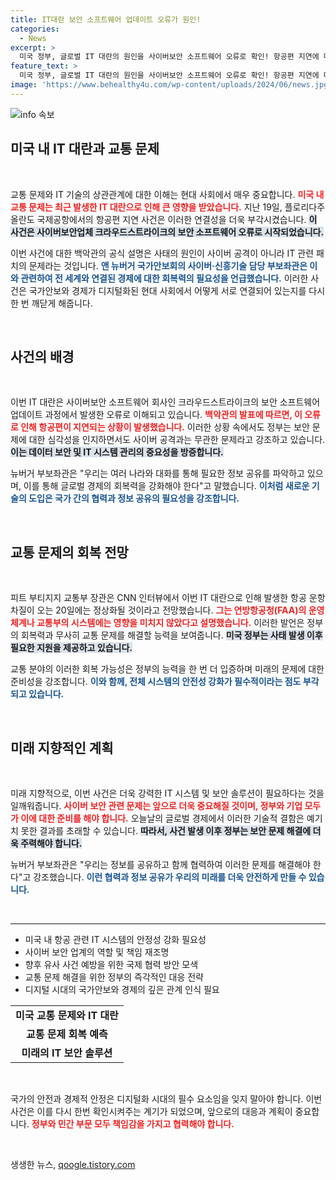 ```yaml
---
title: IT대란 보안 소프트웨어 업데이트 오류가 원인!
categories:
  - News
excerpt: >
  미국 정부, 글로벌 IT 대란의 원인을 사이버보안 소프트웨어 오류로 확인! 항공편 지연에 대한 교통 장관의 회복 전망도 주목. 오는 20일 교통 문제 정상화 기대! 클릭하고 더 알아보세요!
feature_text: >
  미국 정부, 글로벌 IT 대란의 원인을 사이버보안 소프트웨어 오류로 확인! 항공편 지연에 대한 교통 장관의 회복 전망도 주목. 오는 20일 교통 문제 정상화 기대! 클릭하고 더 알아보세요!
image: 'https://www.behealthy4u.com/wp-content/uploads/2024/06/news.jpg'
---
```


<p><img src="https://www.behealthy4u.com/wp-content/uploads/2024/06/news.jpg" alt="info 속보" /></p>

<h2 data-ke-size="size26">미국 내 IT 대란과 교통 문제</h2>

<p data-ke-size="size16">&nbsp;</p>

<p>교통 문제와 IT 기술의 상관관계에 대한 이해는 현대 사회에서 매우 중요합니다. <b><span style="color: #ee2323;">미국 내 교통 문제는 최근 발생한 IT 대란으로 인해 큰 영향을 받았습니다.</span></b> 지난 19일, 플로리다주 올란도 국제공항에서의 항공편 지연 사건은 이러한 연결성을 더욱 부각시켰습니다. <b><span style="background-color: #21538527;">이 사건은 사이버보안업체 크라우드스트라이크의 보안 소프트웨어 오류로 시작되었습니다.</span></b> </p>

<p>이번 사건에 대한 백악관의 공식 설명은 사태의 원인이 사이버 공격이 아니라 IT 관련 패치의 문제라는 것입니다. <b><span style="color: #1a5490;">앤 뉴버거 국가안보회의 사이버·신흥기술 담당 부보좌관은 이와 관련하여 전 세계와 연결된 경제에 대한 회복력의 필요성을 언급했습니다.</span></b> 이러한 사건은 국가안보와 경제가 디지털화된 현대 사회에서 어떻게 서로 연결되어 있는지를 다시 한 번 깨닫게 해줍니다.</p>

<p data-ke-size="size16">&nbsp;</p>

<h2 data-ke-size="size26">사건의 배경</h2>

<p data-ke-size="size16">&nbsp;</p>

<p>이번 IT 대란은 사이버보안 소프트웨어 회사인 크라우드스트라이크의 보안 소프트웨어 업데이트 과정에서 발생한 오류로 이해되고 있습니다. <b><span style="color: #ee2323;">백악관의 발표에 따르면, 이 오류로 인해 항공편이 지연되는 상황이 발생했습니다.</span></b> 이러한 상황 속에서도 정부는 보안 문제에 대한 심각성을 인지하면서도 사이버 공격과는 무관한 문제라고 강조하고 있습니다. <b><span style="background-color: #21538527;">이는 데이터 보안 및 IT 시스템 관리의 중요성을 방증합니다.</span></b> </p>

<p>뉴버거 부보좌관은 "우리는 여러 나라와 대화를 통해 필요한 정보 공유를 파악하고 있으며, 이를 통해 글로벌 경제의 회복력을 강화해야 한다"고 말했습니다. <b><span style="color: #1a5490;">이처럼 새로운 기술의 도입은 국가 간의 협력과 정보 공유의 필요성을 강조합니다.</span></b> </p>

<p data-ke-size="size16">&nbsp;</p>

<h2 data-ke-size="size26">교통 문제의 회복 전망</h2>

<p data-ke-size="size16">&nbsp;</p>

<p>피트 부티지지 교통부 장관은 CNN 인터뷰에서 이번 IT 대란으로 인해 발생한 항공 운항 차질이 오는 20일에는 정상화될 것이라고 전망했습니다. <b><span style="color: #ee2323;">그는 연방항공청(FAA)의 운영 체계나 교통부의 시스템에는 영향을 미치지 않았다고 설명했습니다.</span></b> 이러한 발언은 정부의 회복력과 무사히 교통 문제를 해결할 능력을 보여줍니다. <b><span style="background-color: #21538527;">미국 정부는 사태 발생 이후 필요한 지원을 제공하고 있습니다.</span></b> </p>

<p>교통 분야의 이러한 회복 가능성은 정부의 능력을 한 번 더 입증하며 미래의 문제에 대한 준비성을 강조합니다. <b><span style="color: #1a5490;">이와 함께, 전체 시스템의 안전성 강화가 필수적이라는 점도 부각되고 있습니다.</span></b> </p>

<p data-ke-size="size16">&nbsp;</p>

<h2 data-ke-size="size26">미래 지향적인 계획</h2>

<p data-ke-size="size16">&nbsp;</p>

<p>미래 지향적으로, 이번 사건은 더욱 강력한 IT 시스템 및 보안 솔루션이 필요하다는 것을 일깨워줍니다. <b><span style="color: #ee2323;">사이버 보안 관련 문제는 앞으로 더욱 중요해질 것이며, 정부와 기업 모두가 이에 대한 준비를 해야 합니다.</span></b> 오늘날의 글로벌 경제에서 이러한 기술적 결함은 예기치 못한 결과를 초래할 수 있습니다. <b><span style="background-color: #21538527;">따라서, 사건 발생 이후 정부는 보안 문제 해결에 더욱 주력해야 합니다.</span></b></p>

<p>뉴버거 부보좌관은 "우리는 정보를 공유하고 함께 협력하여 이러한 문제를 해결해야 한다"고 강조했습니다. <b><span style="color: #1a5490;">이런 협력과 정보 공유가 우리의 미래를 더욱 안전하게 만들 수 있습니다.</span></b></p>

<p data-ke-size="size16">&nbsp;</p>

<hr />

<ul>
<li>미국 내 항공 관련 IT 시스템의 안정성 강화 필요성</li>
<li>사이버 보안 업계의 역할 및 책임 재조명</li>
<li>향후 유사 사건 예방을 위한 국제 협력 방안 모색</li>
<li>교통 문제 해결을 위한 정부의 즉각적인 대응 전략</li>
<li>디지털 시대의 국가안보와 경제의 깊은 관계 인식 필요</li>
</ul>

<table style="width:100%">
<tr>
<td style="text-align: center; height: 17px;"><b>미국 교통 문제와 IT 대란</b></td>
</tr>
<tr>
<td style="text-align: center; height: 17px;"><b>교통 문제 회복 예측</b></td>
</tr>
<tr>
<td style="text-align: center; height: 17px;"><b>미래의 IT 보안 솔루션</b></td>
</tr>
</table>

<p data-ke-size="size16">&nbsp;</p> 

<p>국가의 안전과 경제적 안정은 디지털화 시대의 필수 요소임을 잊지 말아야 합니다. 이번 사건은 이를 다시 한번 확인시켜주는 계기가 되었으며, 앞으로의 대응과 계획이 중요합니다. <b><span style="color: #ee2323;">정부와 민간 부문 모두 책임감을 가지고 협력해야 합니다.</span></b> </p>

<p data-ke-size="size16">&nbsp;</p> 
생생한 뉴스, <a href="https://qoogle.tistory.com" rel="dofollow">qoogle.tistory.com</a>


